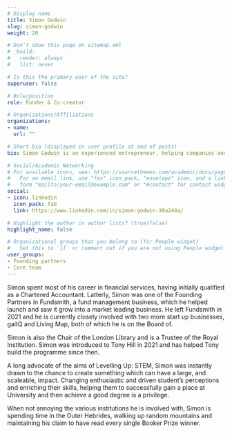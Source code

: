 ```yaml
---
# Display name
title: Simon Godwin
slug: simon-godwin
weight: 20

# Don't show this page on sitemap.xml
# _build:
#   render: always
#   list: never

# Is this the primary user of the site?
superuser: false

# Role/position
role: Funder & Co-creator

# Organizations/Affiliations
organizations:
- name:
  url: ""

# Short bio (displayed in user profile at end of posts)
bio: Simon Godwin is an experienced entrepreneur, helping companies and charities achieve significant growth and strategic development.

# Social/Academic Networking
# For available icons, see: https://sourcethemes.com/academic/docs/page-builder/#icons
#   For an email link, use "fas" icon pack, "envelope" icon, and a link in the
#   form "mailto:your-email@example.com" or "#contact" for contact widget.
social:
- icon: linkedin
  icon_pack: fab
  link: https://www.linkedin.com/in/simon-godwin-30a244a/

# Highlight the author in author lists? (true/false)
highlight_name: false

# Organizational groups that you belong to (for People widget)
#   Set this to `[]` or comment out if you are not using People widget.
user_groups:
- Founding partners
- Core team
---
```


Simon spent most of his career in financial services, having initially qualified as a Chartered Accountant.  Latterly, Simon was one of the Founding Partners in Fundsmith, a fund management business, which he helped launch and saw it grow into a market leading business. He left Fundsmith in 2021 and he is currently closely involved with two more start up businesses, gaitQ and Living Map, both of which he is on the Board of.

Simon is also the Chair of the London Library and is a Trustee of the Royal Institution.  Simon was introduced to Tony Hill in 2021 and has helped Tony build the programme since then.

A long advocate of the aims of Levelling Up: STEM, Simon was instantly drawn to the chance to create something which can have a large, and scaleable, impact. Changing enthusiastic and driven student’s perceptions and enriching their skills, helping them to successfully gain a place at University and then achieve a good degree is a privilege.

When not annoying the various institutions he is involved with, Simon is spending time in the Outer Hebrides, walking up random mountains and maintaining his claim to have read every single Booker Prize winner.
